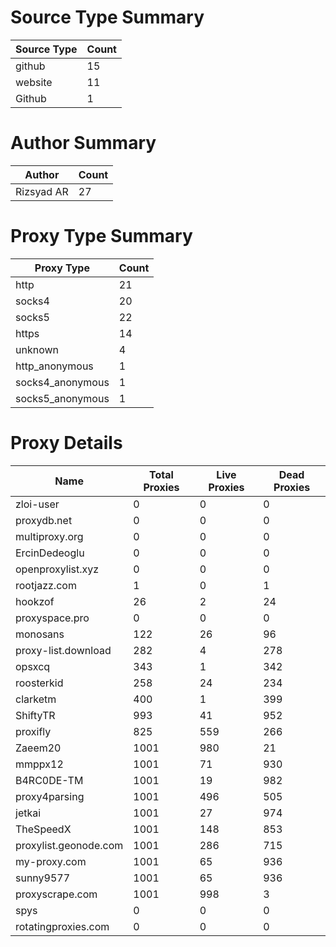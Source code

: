 # Source Type Summary

| Source Type | Count |
|-------------|-------|
| github | 15 |
| website | 11 |
| Github | 1 |


# Author Summary

| Author | Count |
|--------|-------|
| Rizsyad AR | 27 |


# Proxy Type Summary

| Proxy Type | Count |
|------------|-------|
| http | 21 |
| socks4 | 20 |
| socks5 | 22 |
| https | 14 |
| unknown | 4 |
| http_anonymous | 1 |
| socks4_anonymous | 1 |
| socks5_anonymous | 1 |


# Proxy Details

| Name | Total Proxies | Live Proxies | Dead Proxies |
|------|---------------|--------------|---------------|
| zloi-user | 0 | 0 | 0 |
| proxydb.net | 0 | 0 | 0 |
| multiproxy.org | 0 | 0 | 0 |
| ErcinDedeoglu | 0 | 0 | 0 |
| openproxylist.xyz | 0 | 0 | 0 |
| rootjazz.com | 1 | 0 | 1 |
| hookzof | 26 | 2 | 24 |
| proxyspace.pro | 0 | 0 | 0 |
| monosans | 122 | 26 | 96 |
| proxy-list.download | 282 | 4 | 278 |
| opsxcq | 343 | 1 | 342 |
| roosterkid | 258 | 24 | 234 |
| clarketm | 400 | 1 | 399 |
| ShiftyTR | 993 | 41 | 952 |
| proxifly | 825 | 559 | 266 |
| Zaeem20 | 1001 | 980 | 21 |
| mmppx12 | 1001 | 71 | 930 |
| B4RC0DE-TM | 1001 | 19 | 982 |
| proxy4parsing | 1001 | 496 | 505 |
| jetkai | 1001 | 27 | 974 |
| TheSpeedX | 1001 | 148 | 853 |
| proxylist.geonode.com | 1001 | 286 | 715 |
| my-proxy.com | 1001 | 65 | 936 |
| sunny9577 | 1001 | 65 | 936 |
| proxyscrape.com | 1001 | 998 | 3 |
| spys | 0 | 0 | 0 |
| rotatingproxies.com | 0 | 0 | 0 |

